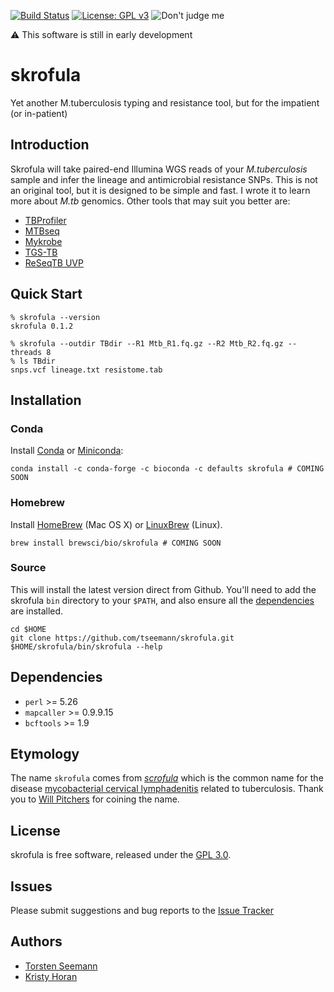 [![Build Status](https://travis-ci.org/tseemann/skrofula.svg?branch=master)](https://travis-ci.org/tseemann/skrofula)
[![License: GPL v3](https://img.shields.io/badge/License-GPL%20v3-blue.svg)](https://www.gnu.org/licenses/gpl-3.0)
![Don't judge me](https://img.shields.io/badge/Language-Perl_5-steelblue.svg)

:warning: This software is still in early development

# skrofula

Yet another M.tuberculosis typing and resistance tool, but for the impatient
(or in-patient)

## Introduction

Skrofula will take paired-end Illumina WGS reads of your
_M.tuberculosis_ sample and infer the lineage and 
antimicrobial resistance SNPs. This is not an original tool,
but it is designed to be simple and fast. I wrote it to learn
more about _M.tb_ genomics. Other tools that may suit you better are:

* [TBProfiler](https://github.com/jodyphelan/TBProfiler)
* [MTBseq](https://github.com/ngs-fzb/MTBseq_source)
* [Mykrobe](https://github.com/Mykrobe-tools/mykrobe)
* [TGS-TB](https://gph.niid.go.jp/tgs-tb/)
* [ReSeqTB UVP](https://github.com/CPTR-ReSeqTB/UVP)

## Quick Start

```
% skrofula --version
skrofula 0.1.2

% skrofula --outdir TBdir --R1 Mtb_R1.fq.gz --R2 Mtb_R2.fq.gz --threads 8
% ls TBdir
snps.vcf lineage.txt resistome.tab
```

## Installation

### Conda
Install [Conda](https://conda.io/docs/) or [Miniconda](https://conda.io/miniconda.html):
```
conda install -c conda-forge -c bioconda -c defaults skrofula # COMING SOON
```

### Homebrew
Install [HomeBrew](http://brew.sh/) (Mac OS X) or [LinuxBrew](http://linuxbrew.sh/) (Linux).
```
brew install brewsci/bio/skrofula # COMING SOON
```

### Source
This will install the latest version direct from Github.
You'll need to add the skrofula `bin` directory to your `$PATH`,
and also ensure all the [dependencies](#Dependencies) are installed.
```
cd $HOME
git clone https://github.com/tseemann/skrofula.git
$HOME/skrofula/bin/skrofula --help
```

## Dependencies

* `perl` >= 5.26
* `mapcaller` >= 0.9.9.15
* `bcftools` >= 1.9

## Etymology

The name `skrofula` comes from
[_scrofula_](https://en.wiktionary.org/wiki/scrofula)
which is the common name for the disease
[mycobacterial cervical lymphadenitis](https://en.wikipedia.org/wiki/Mycobacterial_cervical_lymphadenitis)
related to tuberculosis.
Thank you to [Will Pitchers](https://github.com/willpitchers) for coining the name.

## License

skrofula is free software, released under the
[GPL 3.0](https://raw.githubusercontent.com/tseemann/skrofula/master/LICENSE).

## Issues

Please submit suggestions and bug reports to the
[Issue Tracker](https://github.com/tseemann/skrofula/issues)

## Authors

* [Torsten Seemann](https://tseemann.github.io/)
* [Kristy Horan](https://github.com/kristyhoran)
